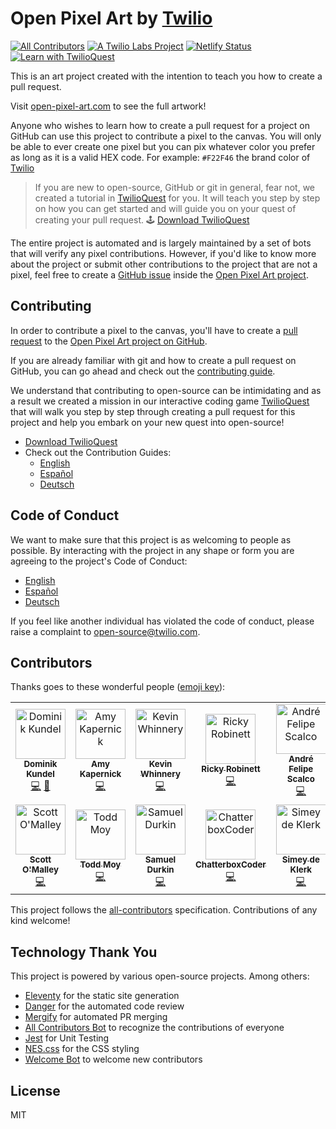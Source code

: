 # Open Pixel Art by [Twilio](https://www.twilio.com)

[![All Contributors](https://img.shields.io/badge/all_contributors-13-orange.svg?style=flat-square)](#contributors) [![A Twilio Labs Project](https://img.shields.io/static/v1?label=&message=Twilio-Labs&color=F22F46&labelColor=0D122B&logo=twilio&style=flat-square)](https://www.twilio.com/labs) [![Netlify Status](https://api.netlify.com/api/v1/badges/611ac0f9-4ae9-48a2-9769-26c32cb5f9e8/deploy-status)](https://app.netlify.com/sites/pixel-project-dev/deploys) [![Learn with TwilioQuest](https://img.shields.io/static/v1?label=&message=Twilio-Labs&color=F22F46&labelColor=0D122B&logo=twilio&style=flat-square)](https://www.twilio.com/labs)

This is an art project created with the intention to teach you how to create a pull request.

Visit [open-pixel-art.com](https://open-pixel-art.com) to see the full artwork!

Anyone who wishes to learn how to create a pull request for a project on GitHub can use this project to contribute a pixel to the canvas. You will only be able to ever create one pixel but you can pix whatever color you prefer as long as it is a valid HEX code. For example: `#F22F46` the brand color of [Twilio](https://www.twilio.com)

> If you are new to open-source, GitHub or git in general, fear not, we created a tutorial in [TwilioQuest](https://www.twilio.com/quest) for you. It will teach you step by step on how you can get started and will guide you on your quest of creating your pull request.
> 🕹 [Download TwilioQuest](https://www.twilio.com/quest/download)

The entire project is automated and is largely maintained by a set of bots that will verify any pixel contributions. However, if you'd like to know more about the project or submit other contributions to the project that are not a pixel, feel free to create a [GitHub issue](https://github.com/twilio-labs/open-pixel-art/issues) inside the [Open Pixel Art project](https://github.com/twilio-labs/open-pixel-art).

## Contributing

In order to contribute a pixel to the canvas, you'll have to create a [pull request](https://opensource.guide/how-to-contribute/#opening-a-pull-request) to the [Open Pixel Art project on GitHub](https://github.com/twilio-labs/open-pixel-art).

If you are already familiar with git and how to create a pull request on GitHub, you can go ahead and check out the [contributing guide](CONTRIBUTING.md).

We understand that contributing to open-source can be intimidating and as a result we created a mission in our interactive coding game [TwilioQuest](https://www.twilio.com/quest) that will walk you step by step through creating a pull request for this project and help you embark on your new quest into open-source!

- [Download TwilioQuest](https://www.twilio.com/quest/download)
- Check out the Contribution Guides:
  - [English](CONTRIBUTING.md)
  - [Español](docs/es/CONTRIBUTING.md)
  - [Deutsch](docs/de/CONTRIBUTING.md)

## Code of Conduct

We want to make sure that this project is as welcoming to people as possible. By interacting with the project in any shape or form you are agreeing to the project's Code of Conduct:

- [English](CODE_OF_CONDUCT.md)
- [Español](docs/es/CODE_OF_CONDUCT.md)
- [Deutsch](docs/de/CODE_OF_CONDUCT.md)

If you feel like another individual has violated the code of conduct, please raise a complaint to [open-source@twilio.com](mailto:open-source@twilio.com).

## Contributors

Thanks goes to these wonderful people ([emoji key](https://allcontributors.org/docs/en/emoji-key)):

<!-- ALL-CONTRIBUTORS-LIST:START - Do not remove or modify this section -->
<!-- prettier-ignore -->
<table>
  <tr>
    <td align="center"><a href="https://dkundel.com"><img src="https://avatars3.githubusercontent.com/u/1505101?v=4" width="80px;" alt="Dominik Kundel"/><br /><sub><b>Dominik Kundel</b></sub></a><br /><a href="https://github.com/twilio-labs/open-pixel-art/commits?author=dkundel" title="Code">💻</a> <a href="#ideas-dkundel" title="Ideas, Planning, & Feedback">🤔</a></td>
    <td align="center"><a href="https://aimhigherwebdesign.com.au"><img src="https://avatars2.githubusercontent.com/u/15953185?v=4" width="80px;" alt="Amy Kapernick"/><br /><sub><b>Amy Kapernick</b></sub></a><br /><a href="https://github.com/twilio-labs/open-pixel-art/commits?author=amykapernick" title="Code">💻</a></td>
    <td align="center"><a href="https://github.com/kwhinnery"><img src="https://avatars3.githubusercontent.com/u/29193?v=4" width="80px;" alt="Kevin Whinnery"/><br /><sub><b>Kevin Whinnery</b></sub></a><br /><a href="https://github.com/twilio-labs/open-pixel-art/commits?author=kwhinnery" title="Code">💻</a></td>
    <td align="center"><a href="http://rickyrobinett.com"><img src="https://avatars3.githubusercontent.com/u/838096?v=4" width="80px;" alt="Ricky Robinett"/><br /><sub><b>Ricky Robinett</b></sub></a><br /><a href="https://github.com/twilio-labs/open-pixel-art/commits?author=rickyrobinett" title="Code">💻</a></td>
    <td align="center"><a href="https://github.com/andrescalco"><img src="https://avatars1.githubusercontent.com/u/10577705?v=4" width="80px;" alt="André Felipe Scalco"/><br /><sub><b>André Felipe Scalco</b></sub></a><br /><a href="https://github.com/twilio-labs/open-pixel-art/commits?author=andrescalco" title="Code">💻</a></td>
    <td align="center"><a href="https://gustiaux.com"><img src="https://avatars0.githubusercontent.com/u/26365722?v=4" width="80px;" alt="Teddy Gustiaux"/><br /><sub><b>Teddy Gustiaux</b></sub></a><br /><a href="https://github.com/twilio-labs/open-pixel-art/commits?author=teddy-gustiaux" title="Code">💻</a></td>
    <td align="center"><a href="https://github.com/AidanJSmith"><img src="https://avatars3.githubusercontent.com/u/26717362?v=4" width="80px;" alt="Aidan Smith"/><br /><sub><b>Aidan Smith</b></sub></a><br /><a href="https://github.com/twilio-labs/open-pixel-art/commits?author=AidanJSmith" title="Code">💻</a></td>
  </tr>
  <tr>
    <td align="center"><a href="https://github.com/TheHandsomeCoder"><img src="https://avatars0.githubusercontent.com/u/1569604?v=4" width="80px;" alt="Scott O'Malley"/><br /><sub><b>Scott O'Malley</b></sub></a><br /><a href="https://github.com/twilio-labs/open-pixel-art/commits?author=TheHandsomeCoder" title="Code">💻</a></td>
    <td align="center"><a href="http://www.toddmoy.com"><img src="https://avatars2.githubusercontent.com/u/22126?v=4" width="80px;" alt="Todd Moy"/><br /><sub><b>Todd Moy</b></sub></a><br /><a href="https://github.com/twilio-labs/open-pixel-art/commits?author=toddmoy" title="Code">💻</a></td>
    <td align="center"><a href="http://www.samueldurkin.com"><img src="https://avatars3.githubusercontent.com/u/6232253?v=4" width="80px;" alt="Samuel Durkin"/><br /><sub><b>Samuel Durkin</b></sub></a><br /><a href="https://github.com/twilio-labs/open-pixel-art/commits?author=FailedSitcom" title="Code">💻</a></td>
    <td align="center"><a href="https://github.com/nokenwa"><img src="https://avatars2.githubusercontent.com/u/23080261?v=4" width="80px;" alt="ChatterboxCoder"/><br /><sub><b>ChatterboxCoder</b></sub></a><br /><a href="https://github.com/twilio-labs/open-pixel-art/commits?author=nokenwa" title="Code">💻</a></td>
    <td align="center"><a href="https://github.com/simeydk"><img src="https://avatars0.githubusercontent.com/u/13088589?v=4" width="80px;" alt="Simey de Klerk"/><br /><sub><b>Simey de Klerk</b></sub></a><br /><a href="https://github.com/twilio-labs/open-pixel-art/commits?author=simeydk" title="Code">💻</a></td>
    <td align="center"><a href="https://github.com/annthurium"><img src="https://avatars1.githubusercontent.com/u/3781742?v=4" width="80px;" alt="Tilde Ann Thurium"/><br /><sub><b>Tilde Ann Thurium</b></sub></a><br /><a href="https://github.com/twilio-labs/open-pixel-art/commits?author=annthurium" title="Code">💻</a> <a href="#review-annthurium" title="Reviewed Pull Requests">👀</a></td>
  </tr>
</table>

<!-- ALL-CONTRIBUTORS-LIST:END -->

This project follows the [all-contributors](https://github.com/all-contributors/all-contributors) specification. Contributions of any kind welcome!

## Technology Thank You

This project is powered by various open-source projects. Among others:

- [Eleventy](https://www.11ty.io/) for the static site generation
- [Danger](https://danger.systems/js/) for the automated code review
- [Mergify](https://github.com/mergifyio) for automated PR merging
- [All Contributors Bot](https://github.com/all-contributors/all-contributors-bot) to recognize the contributions of everyone
- [Jest](https://jestjs.io/) for Unit Testing
- [NES.css](https://nostalgic-css.github.io/NES.css/) for the CSS styling
- [Welcome Bot](https://github.com/behaviorbot/welcome) to welcome new contributors

## License

MIT
